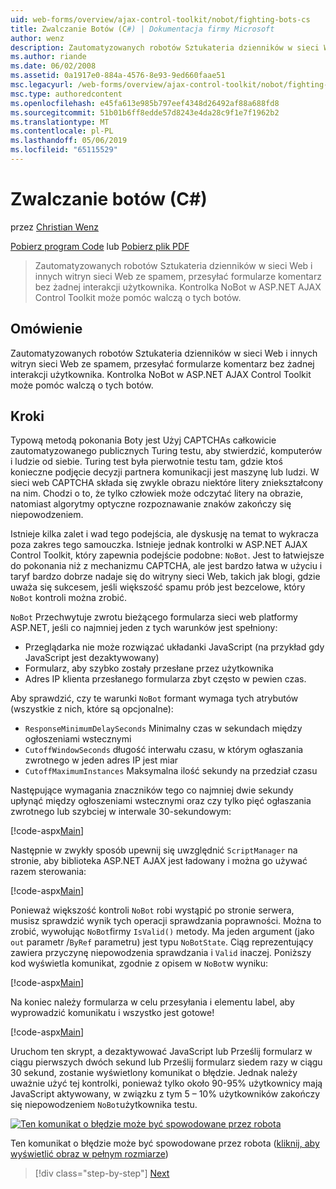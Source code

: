 ```yaml
---
uid: web-forms/overview/ajax-control-toolkit/nobot/fighting-bots-cs
title: Zwalczanie Botów (C#) | Dokumentacja firmy Microsoft
author: wenz
description: Zautomatyzowanych robotów Sztukateria dzienników w sieci Web i innych witryn sieci Web ze spamem, przesyłać formularze komentarz bez żadnej interakcji użytkownika. Kontrolka NoBot w Con AJAX programu ASP.NET...
ms.author: riande
ms.date: 06/02/2008
ms.assetid: 0a1917e0-884a-4576-8e93-9ed660faae51
msc.legacyurl: /web-forms/overview/ajax-control-toolkit/nobot/fighting-bots-cs
msc.type: authoredcontent
ms.openlocfilehash: e45fa613e985b797eef4348d26492af88a688fd8
ms.sourcegitcommit: 51b01b6ff8edde57d8243e4da28c9f1e7f1962b2
ms.translationtype: MT
ms.contentlocale: pl-PL
ms.lasthandoff: 05/06/2019
ms.locfileid: "65115529"
---
```

# <a name="fighting-bots-c"></a>Zwalczanie botów (C#)

przez [Christian Wenz](https://github.com/wenz)

[Pobierz program Code](http://download.microsoft.com/download/9/3/f/93f8daea-bebd-4821-833b-95205389c7d0/NoBot0.cs.zip) lub [Pobierz plik PDF](http://download.microsoft.com/download/b/6/a/b6ae89ee-df69-4c87-9bfb-ad1eb2b23373/nobot0CS.pdf)

> Zautomatyzowanych robotów Sztukateria dzienników w sieci Web i innych witryn sieci Web ze spamem, przesyłać formularze komentarz bez żadnej interakcji użytkownika. Kontrolka NoBot w ASP.NET AJAX Control Toolkit może pomóc walczą o tych botów.

## <a name="overview"></a>Omówienie

Zautomatyzowanych robotów Sztukateria dzienników w sieci Web i innych witryn sieci Web ze spamem, przesyłać formularze komentarz bez żadnej interakcji użytkownika. Kontrolka NoBot w ASP.NET AJAX Control Toolkit może pomóc walczą o tych botów.

## <a name="steps"></a>Kroki

Typową metodą pokonania Boty jest Użyj CAPTCHAs całkowicie zautomatyzowanego publicznych Turing testu, aby stwierdzić, komputerów i ludzie od siebie. Turing test była pierwotnie testu tam, gdzie ktoś konieczne podjęcie decyzji partnera komunikacji jest maszynę lub ludzi. W sieci web CAPTCHA składa się zwykle obrazu niektóre litery zniekształcony na nim. Chodzi o to, że tylko człowiek może odczytać litery na obrazie, natomiast algorytmy optyczne rozpoznawanie znaków zakończy się niepowodzeniem.

Istnieje kilka zalet i wad tego podejścia, ale dyskusję na temat to wykracza poza zakres tego samouczka. Istnieje jednak kontrolki w ASP.NET AJAX Control Toolkit, który zapewnia podejście podobne: `NoBot`. Jest to łatwiejsze do pokonania niż z mechanizmu CAPTCHA, ale jest bardzo łatwa w użyciu i taryf bardzo dobrze nadaje się do witryny sieci Web, takich jak blogi, gdzie uważa się sukcesem, jeśli większość spamu prób jest bezcelowe, który `NoBot` kontroli można zrobić.

`NoBot` Przechwytuje zwrotu bieżącego formularza sieci web platformy ASP.NET, jeśli co najmniej jeden z tych warunków jest spełniony:

- Przeglądarka nie może rozwiązać układanki JavaScript (na przykład gdy JavaScript jest dezaktywowany)
- Formularz, aby szybko zostały przesłane przez użytkownika
- Adres IP klienta przesłanego formularza zbyt często w pewien czas.

Aby sprawdzić, czy te warunki `NoBot` formant wymaga tych atrybutów (wszystkie z nich, które są opcjonalne):

- `ResponseMinimumDelaySeconds` Minimalny czas w sekundach między ogłoszeniami wstecznymi
- `CutoffWindowSeconds` długość interwału czasu, w którym ogłaszania zwrotnego w jeden adres IP jest miar
- `CutoffMaximumInstances` Maksymalna ilość sekundy na przedział czasu

Następujące wymagania znaczników tego co najmniej dwie sekundy upłynąć między ogłoszeniami wstecznymi oraz czy tylko pięć ogłaszania zwrotnego lub szybciej w interwale 30-sekundowym:

[!code-aspx[Main](fighting-bots-cs/samples/sample1.aspx)]

Następnie w zwykły sposób upewnij się uwzględnić `ScriptManager` na stronie, aby biblioteka ASP.NET AJAX jest ładowany i można go używać razem sterowania:

[!code-aspx[Main](fighting-bots-cs/samples/sample2.aspx)]

Ponieważ większość kontroli `NoBot` robi wystąpić po stronie serwera, musisz sprawdzić wynik tych operacji sprawdzania poprawności. Można to zrobić, wywołując `NoBot`firmy `IsValid()` metody. Ma jeden argument (jako `out` parametr /`ByRef` parametru) jest typu `NoBotState`. Ciąg reprezentujący zawiera przyczynę niepowodzenia sprawdzania i `Valid` inaczej. Poniższy kod wyświetla komunikat, zgodnie z opisem w `NoBot`w wyniku:

[!code-aspx[Main](fighting-bots-cs/samples/sample3.aspx)]

Na koniec należy formularza w celu przesyłania i elementu label, aby wyprowadzić komunikatu i wszystko jest gotowe!

[!code-aspx[Main](fighting-bots-cs/samples/sample4.aspx)]

Uruchom ten skrypt, a dezaktywować JavaScript lub Prześlij formularz w ciągu pierwszych dwóch sekund lub Prześlij formularz siedem razy w ciągu 30 sekund, zostanie wyświetlony komunikat o błędzie. Jednak należy uważnie użyć tej kontrolki, ponieważ tylko około 90-95% użytkownicy mają JavaScript aktywowany, w związku z tym 5 – 10% użytkowników zakończy się niepowodzeniem `NoBot`użytkownika testu.

[![Ten komunikat o błędzie może być spowodowane przez robota](fighting-bots-cs/_static/image2.png)](fighting-bots-cs/_static/image1.png)

Ten komunikat o błędzie może być spowodowane przez robota ([kliknij, aby wyświetlić obraz w pełnym rozmiarze](fighting-bots-cs/_static/image3.png))

> [!div class="step-by-step"]
> [Next](fighting-bots-vb.md)
